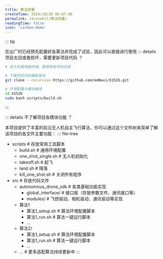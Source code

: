 ```yaml
---
title: 算法部署
createTime: 2024/10/20 00:07:48
permalink: /droneKit/算法部署/
readingTime: false
icon: 'carbon:demo'
---
```


::: tip

在出厂时已经预先配置好各算法并完成了试验，因此可以直接进行使用
::: details 项目太旧或者损坏，需要更新项目代码 ？

```bash
# 进入机载电脑终端，删除原有项目目录

# 下载项目代码最新版本
git clone --recursive https://github.com/emNavi/X152b.git

# 环境配置与模块编译
cd X152b
sudo bash scripts/build.sh
```
:::

::: details 不了解项目各模块功能 ？

本项目提供了丰富的前沿无人机自主飞行算法，你可以通过这个文件树来简单了解该项目的各文件主要功能：
::: file-tree

- scripts  \# 存放常用工具脚本
  - build.sh \# 通用环境配置
  - one_shot_single.sh \# 无人机初始化
  - takeoff.sh \# 起飞
  - land.sh \# 降落
  - kill_one_shot.sh \# 关闭所有程序
- src \# 存放代码文件
  - autonomous_drone_sdk \# 各类基础功能实现
      - global_interface/ \# 接口层（存放参数文件、通讯接口等）
      - modules/ \# 飞控驱动、相机驱动、通讯驱动等实现
  - 算法1
      - 算法1_setup.sh \# 算法环境配置脚本
      - 算法1_run.sh \# 算法一键运行脚本
      - ...
  - 算法2/
      - 算法1_setup.sh \# 算法环境配置脚本
      - 算法1_run.sh \# 算法一键运行脚本
      - ...
  - ... \# 更多适配算法持续更新中
:::




